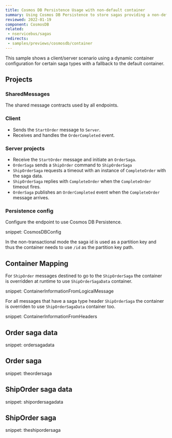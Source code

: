 ```yaml
---
title: Cosmos DB Persistence Usage with non-default container
summary: Using Cosmos DB Persistence to store sagas providing a non-default container dynamically
reviewed: 2022-01-19
component: CosmosDB
related:
 - nservicebus/sagas
redirects:
 - samples/previews/cosmosdb/container
---
```


This sample shows a client/server scenario using a dynamic container configuration for certain saga types with a fallback to the default container.

## Projects

### SharedMessages

The shared message contracts used by all endpoints.

### Client

* Sends the `StartOrder` message to `Server`.
* Receives and handles the `OrderCompleted` event.

### Server projects

* Receive the `StartOrder` message and initiate an `OrderSaga`.
* `OrderSaga` sends a `ShipOrder` command to `ShipOrderSaga`
* `ShipOrderSaga` requests a timeout with an instance of `CompleteOrder` with the saga data.
* `ShipOrderSaga` replies with `CompleteOrder` when the `CompleteOrder` timeout fires.
* `OrderSaga` publishes an `OrderCompleted` event when the `CompleteOrder` message arrives.

### Persistence config

Configure the endpoint to use Cosmos DB Persistence.

snippet: CosmosDBConfig

In the non-transactional mode the saga id is used as a partition key and thus the container needs to use `/id` as the partition key path.

## Container Mapping

For `ShipOrder` messages destined to go to the `ShipOrderSaga` the container is overridden at runtime to use `ShipOrderSagaData` container.

snippet: ContainerInformationFromLogicalMessage

For all messages that have a saga type header `ShipOrderSaga` the container is overriden to use `ShipOrderSagaData` container too.

snippet: ContainerInformationFromHeaders

## Order saga data

snippet: ordersagadata

## Order saga

snippet: theordersaga

## ShipOrder saga data

snippet: shipordersagadata

## ShipOrder saga

snippet: theshipordersaga
